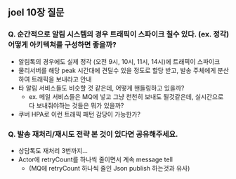 ## joel 10장 질문

### Q. 순간적으로 알림 시스템의 경우 트래픽이 스파이크 칠수 있다. (ex. 정각) 어떻게 아키텍쳐를 구성하면 좋을까? 
- 알림톡의 경우에도 실제 정각 (오전 9시, 10시, 11시, 14시)에 트래픽이 스파이크
- 물리서버를 해당 peak 시간대에 견딜수 있을 정도로 할당 받고, 발송 주체에게 분산하여 트래픽을 보내라고 안내
- 타 알림 서비스들도 비슷할 것 같은데, 어떻게 핸들링하고 있을까?
    - ex. 메일 서비스들은 MQ에 넣고 그냥 천천히 보내도 될것같은데, 실시간으로 다 보내줘야하는 것들은 뭐가 있을까? 
- 쿠버 HPA로 이런 트래픽 패턴 감당이 가능한가?

### Q. 발송 재처리/재시도 전략 본 것이 있다면 공유해주세요. 
- 상담톡도 재처리 3번까지...
- Actor에 retryCount를 하나씩 줄이면서 계속 message tell
    - (MQ에 retryCount 하나씩 줄인 Json publish 하는것과 유사)
